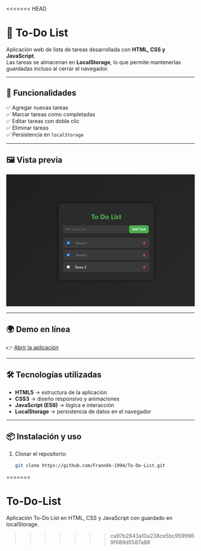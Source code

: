 <<<<<<< HEAD
# 📝 To-Do List

Aplicación web de lista de tareas desarrollada con **HTML, CSS y JavaScript**.  
Las tareas se almacenan en **LocalStorage**, lo que permite mantenerlas guardadas incluso al cerrar el navegador.

---

## 🚀 Funcionalidades

✅ Agregar nuevas tareas  
✅ Marcar tareas como completadas  
✅ Editar tareas con doble clic  
✅ Eliminar tareas  
✅ Persistencia en `localStorage`  

---

## 🖼️ Vista previa



![Vista previa](screenshot.png)

---

## 🌍 Demo en línea

👉 [Abrir la aplicación](https://Frannkk-1994.github.io/To-Do-List/)



---

## 🛠️ Tecnologías utilizadas

- **HTML5** → estructura de la aplicación  
- **CSS3** → diseño responsivo y animaciones  
- **JavaScript (ES6)** → lógica e interacción  
- **LocalStorage** → persistencia de datos en el navegador  

---

## 📦 Instalación y uso

1. Clonar el repositorio:
   ```bash
   git clone https://github.com/Frannkk-1994/To-Do-List.git
=======
# To-Do-List
Aplicación To-Do List en HTML, CSS y JavaScript con guardado en localStorage.
>>>>>>> ca97b2843a10a238ce5bc9599969f689d5587a88
